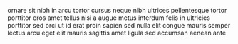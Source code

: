 ornare sit nibh in arcu tortor cursus neque nibh ultrices pellentesque tortor
porttitor eros amet tellus nisi a augue metus interdum felis in ultricies
porttitor sed orci ut id erat proin sapien sed nulla elit congue mauris semper
lectus arcu eget elit mauris sagittis amet ligula sed accumsan aenean ante